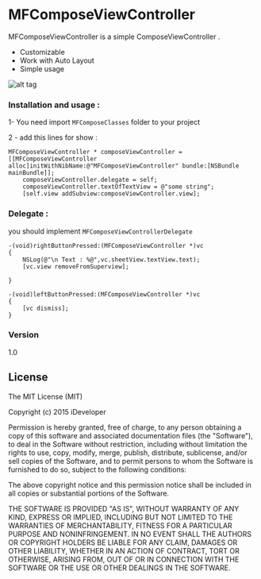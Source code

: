 # MFComposeViewController

MFComposeViewController is a simple ComposeViewController .

  - Customizable
  - Work with Auto Layout
  - Simple usage


![alt tag](http://uupload.ir/files/76it_img_1189.png)


### Installation and usage :

1- You need import `MFComposeClasses` folder to your project

2 - add this lines for show :
```
MFComposeViewController * composeViewController = [[MFComposeViewController alloc]initWithNibName:@"MFComposeViewController" bundle:[NSBundle mainBundle]];
    composeViewController.delegate = self;
    composeViewController.textOfTextView = @"some string";
    [self.view addSubview:composeViewController.view];

```


### Delegate :

you should implement `MFComposeViewControllerDelegate`

```
-(void)rightButtonPressed:(MFComposeViewController *)vc
{
    NSLog(@"\n Text : %@",vc.sheetView.textView.text);
    [vc.view removeFromSuperview];
    
}
```


```
-(void)leftButtonPressed:(MFComposeViewController *)vc
{
    [vc dismiss];
}
```



### Version
1.0







License
----

The MIT License (MIT)

Copyright (c) 2015 iDeveloper

Permission is hereby granted, free of charge, to any person obtaining a copy
of this software and associated documentation files (the "Software"), to deal
in the Software without restriction, including without limitation the rights
to use, copy, modify, merge, publish, distribute, sublicense, and/or sell
copies of the Software, and to permit persons to whom the Software is
furnished to do so, subject to the following conditions:

The above copyright notice and this permission notice shall be included in
all copies or substantial portions of the Software.

THE SOFTWARE IS PROVIDED "AS IS", WITHOUT WARRANTY OF ANY KIND, EXPRESS OR
IMPLIED, INCLUDING BUT NOT LIMITED TO THE WARRANTIES OF MERCHANTABILITY,
FITNESS FOR A PARTICULAR PURPOSE AND NONINFRINGEMENT. IN NO EVENT SHALL THE
AUTHORS OR COPYRIGHT HOLDERS BE LIABLE FOR ANY CLAIM, DAMAGES OR OTHER
LIABILITY, WHETHER IN AN ACTION OF CONTRACT, TORT OR OTHERWISE, ARISING FROM,
OUT OF OR IN CONNECTION WITH THE SOFTWARE OR THE USE OR OTHER DEALINGS IN
THE SOFTWARE.




[//]: # (These are reference links used in the body of this note and get stripped out when the markdown processor does it's job. There is no need to format nicely because it shouldn't be seen. Thanks SO - http://stackoverflow.com/questions/4823468/store-comments-in-markdown-syntax)


   [dill]: <https://github.com/joemccann/dillinger>
   [git-repo-url]: <https://github.com/joemccann/dillinger.git>
   [john gruber]: <http://daringfireball.net>
   [@thomasfuchs]: <http://twitter.com/thomasfuchs>
   [df1]: <http://daringfireball.net/projects/markdown/>
   [marked]: <https://github.com/chjj/marked>
   [Ace Editor]: <http://ace.ajax.org>
   [node.js]: <http://nodejs.org>
   [Twitter Bootstrap]: <http://twitter.github.com/bootstrap/>
   [keymaster.js]: <https://github.com/madrobby/keymaster>
   [jQuery]: <http://jquery.com>
   [@tjholowaychuk]: <http://twitter.com/tjholowaychuk>
   [express]: <http://expressjs.com>
   [AngularJS]: <http://angularjs.org>
   [Gulp]: <http://gulpjs.com>
   
   [PlDb]: <https://github.com/joemccann/dillinger/tree/master/plugins/dropbox/README.md>
   [PlGh]:  <https://github.com/joemccann/dillinger/tree/master/plugins/github/README.md>
   [PlGd]: <https://github.com/joemccann/dillinger/tree/master/plugins/googledrive/README.md>
   [PlOd]: <https://github.com/joemccann/dillinger/tree/master/plugins/onedrive/README.md>


